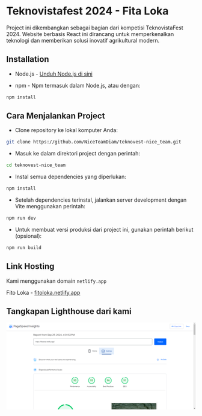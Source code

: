 # Teknovistafest 2024 - Fita Loka

Project ini dikembangkan sebagai bagian dari kompetisi TeknovistaFest 2024. Website berbasis React ini dirancang untuk memperkenalkan teknologi dan memberikan solusi inovatif agrikultural modern.

## Installation

- Node.js - [Unduh Node.js di sini](https://nodejs.org/en)

- npm - Npm termasuk dalam Node.js, atau dengan:

```bash
npm install
```

## Cara Menjalankan Project

- Clone repository ke lokal komputer Anda:

```bash
git clone https://github.com/NiceTeamDiam/teknovest-nice_team.git
```

- Masuk ke dalam direktori project dengan perintah:

```bash
cd teknovest-nice_team
```

- Instal semua dependencies yang diperlukan:

```bash
npm install
```

- Setelah dependencies terinstal, jalankan server development dengan Vite menggunakan perintah:

```bash
npm run dev
```

- Untuk membuat versi produksi dari project ini, gunakan perintah berikut (opsional):

```bash
npm run build
```

## Link Hosting

Kami menggunakan domain `netlify.app`

Fito Loka - [fitoloka.netlify.app](https://fitoloka.netlify.app/)

## Tangkapan Lighthouse dari kami

![Alt Text](./Lighthouse_fitoloka.png)
